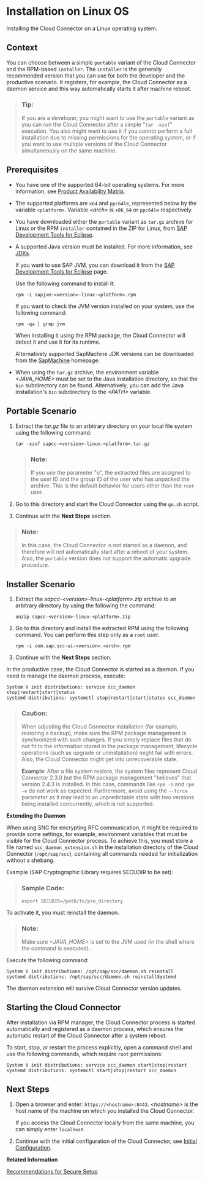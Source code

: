 <!-- loiof069840fa34c4196a5858be33a2734ea -->

# Installation on Linux OS

Installing the Cloud Connector on a Linux operating system.



## Context

You can choose between a simple `portable` variant of the Cloud Connector and the RPM-based `installer`. The `installer` is the generally recommended version that you can use for both the developer and the productive scenario. It registers, for example, the Cloud Connector as a daemon service and this way automatically starts it after machine reboot.

> ### Tip:  
> If you are a developer, you might want to use the `portable` variant as you can run the Cloud Connector after a simple "`tar -xzof`" execution. You also might want to use it if you cannot perform a full installation due to missing permissions for the operating system, or if you want to use multiple versions of the Cloud Connector simultaneously on the same machine.



<a name="loiof069840fa34c4196a5858be33a2734ea__section_ukf_cls_ggb"/>

## Prerequisites

-   You have one of the supported 64-bit operating systems. For more information, see [Product Availability Matrix](prerequisites-e23f776.md#loioe23f776e4d594fdbaeeb1196d47bbcc0__matrix).
-   The supported platforms are `x64` and `ppc64le`, represented below by the variable `<platform>`. Variable *<arch\>* is `x86_64` or `ppc64le` respectively.
-   You have downloaded either the `portable` variant as `tar.gz` archive for Linux or the RPM `installer` contained in the ZIP for Linux, from [SAP Development Tools for Eclipse](https://tools.hana.ondemand.com/#cloud).
-   A supported Java version must be installed. For more information, see [JDKs](prerequisites-e23f776.md#loioe23f776e4d594fdbaeeb1196d47bbcc0__jdk).

    If you want to use SAP JVM, you can download it from the [SAP Development Tools for Eclipse](https://tools.hana.ondemand.com/#cloud) page.

    Use the following command to install it:

    ```
    rpm -i sapjvm-<version>-linux-<platform>.rpm
    ```

    If you want to check the JVM version installed on your system, use the following command:

    ```
    rpm -qa | grep jvm
    ```

    When installing it using the RPM package, the Cloud Connector will detect it and use it for its runtime.

    Alternatively supported SapMachine JDK versions can be downloaded from the [SapMachine](https://sapmachine.io) homepage.

-   When using the `tar.gz` archive, the environment variable *<JAVA\_HOME\>* must be set to the Java installation directory, so that the `bin` subdirectory can be found. Alternatively, you can add the Java installation's `bin` subdirectory to the *<PATH\>* variable.



## Portable Scenario

1.  Extract the *tar.gz* file to an arbitrary directory on your local file system using the following command:

    ```
    tar -xzof sapcc-<version>-linux-<platform>.tar.gz 
    ```

    > ### Note:  
    > If you use the parameter "o", the extracted files are assigned to the user ID and the group ID of the user who has unpacked the archive. This is the default behavior for users other than the `root` user.

2.  Go to this directory and start the Cloud Connector using the `go.sh` script.
3.  Continue with the **Next Steps** section.

> ### Note:  
> In this case, the Cloud Connector is not started as a daemon, and therefore will not automatically start after a reboot of your system. Also, the `portable` version does not support the automatic upgrade procedure.



## Installer Scenario

1.  Extract the *sapcc-<version\>-linux-<platform\>.zip* archive to an arbitrary directory by using the following the command:

    ```
    unzip sapcc-<version>-linux-<platform>.zip
    ```

2.  Go to this directory and install the extracted RPM using the following command. You can perform this step only as a `root` user.

    ```
    rpm -i com.sap.scc-ui-<version>.<arch>.rpm 
    ```

3.  Continue with the **Next Steps** section.

In the productive case, the Cloud Connector is started as a daemon. If you need to manage the daemon process, execute:

```
System V init distributions: service scc_daemon stop|restart|start|status
systemd distributions: systemctl stop|restart|start|status scc_daemon
```

> ### Caution:  
> When adjusting the Cloud Connector installation \(for example, restoring a backup\), make sure the RPM package management is synchronized with such changes. If you simply replace files that do not fit to the information stored in the package management, lifecycle operations \(such as upgrade or uninstallation\) might fail with errors. Also, the Cloud Connector might get into unrecoverable state.
> 
> **Example**: After a file system restore, the system files represent Cloud Connector 2.3.0 but the RPM package management "believes" that version 2.4.3 is installed. In this case, commands like `rpm -U` and `rpm -e` do not work as expected. Furthermore, avoid using the `--force` parameter as it may lead to an unpredictable state with two versions being installed concurrently, which is not supported.

**Extending the Daemon**

When using SNC for encrypting RFC communication, it might be required to provide some settings, for example, environment variables that must be visible for the Cloud Connector process. To achieve this, you must store a file named `scc_daemon_extension.sh` in the installation directory of the Cloud Connector \(`/opt/sap/scc`\), containing all commands needed for initialization without a shebang.

Example \(SAP Cryptographic Library requires SECUDIR to be set\):

> ### Sample Code:  
> ```
> export SECUDIR=/path/to/pse_directory
> ```

To activate it, you must reinstall the daemon.

> ### Note:  
> Make sure *<JAVA\_HOME\>* is set to the JVM used \(in the shell where the command is executed\).

Execute the following command:

```
System V init distributions: /opt/sap/scc/daemon.sh reinstall
systemd distributions: /opt/sap/scc/daemon.sh reinstallSystemd
```

The daemon extension will survive Cloud Connector version updates.



<a name="loiof069840fa34c4196a5858be33a2734ea__section_lxh_fqj_rfb"/>

## Starting the Cloud Connector

After installation via RPM manager, the Cloud Connector process is started automatically and registered as a daemon process, which ensures the automatic restart of the Cloud Connector after a system reboot.

To start, stop, or restart the process explicitly, open a command shell and use the following commands, which require `root` permissions:

```
System V init distributions: service scc_daemon start|stop|restart
systemd distributions: systemctl start|stop|restart scc_daemon 
```



## Next Steps

1.  Open a browser and enter: `https://<hostname>:8443`. *<hostname\>* is the host name of the machine on which you installed the Cloud Connector.

    If you access the Cloud Connector locally from the same machine, you can simply enter `localhost`.

2.  Continue with the initial configuration of the Cloud Connector, see [Initial Configuration](initial-configuration-db9170a.md).

**Related Information**  


[Recommendations for Secure Setup](recommendations-for-secure-setup-e7ea82a.md "For the Connectivity service and the Cloud Connector, you should apply the following guidelines to guarantee the highest level of security for these components.")

